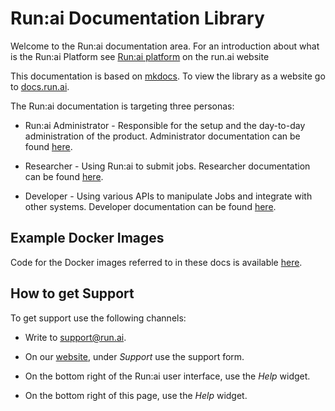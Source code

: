 # Run:ai Documentation Library

Welcome to the Run:ai documentation area. For an introduction about what is the Run:ai Platform see [Run:ai platform](https://www.run.ai/platform/) on the run.ai website

This documentation is based on [mkdocs](https://www.mkdocs.org/). To view the library as a website go to [docs.run.ai](https://docs.run.ai). 


The Run:ai documentation is targeting three personas:

* Run:ai Administrator - Responsible for the setup and the day-to-day administration of the product. Administrator documentation can be found [here](docs/admin/overview-administrator.md).

* Researcher - Using Run:ai to submit jobs. Researcher documentation can be found [here](docs/Researcher/overview-researcher.md).

* Developer - Using various APIs to manipulate Jobs and integrate with other systems. Developer documentation can be found [here](docs/developer/overview-developer.md).

## Example Docker Images

Code for the Docker images referred to in these docs is available [here](https://github.com/run-ai/docs/tree/master/quickstart).


## How to get Support

To get support use the following channels:

* Write to [support@run.ai](mailto:support@run.ai).

* On our [website](https://run.ai), under _Support_ use the support form.

* On the bottom right of the Run:ai user interface, use the _Help_ widget.

* On the bottom right of this page, use the _Help_ widget.



